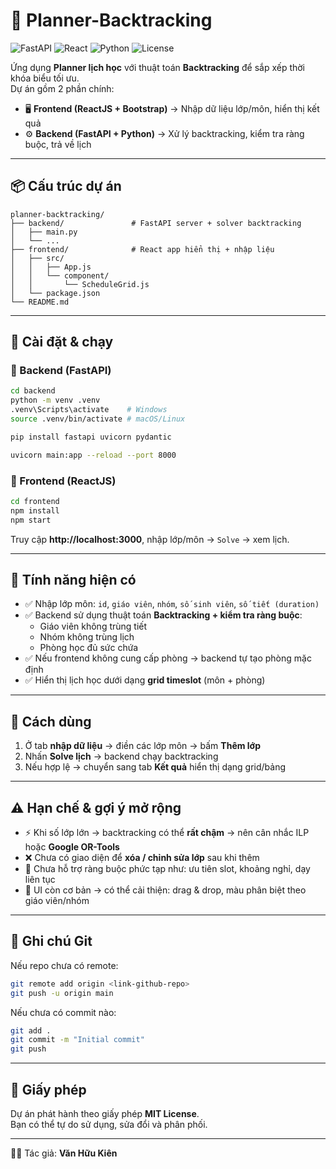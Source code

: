 # 📅 Planner-Backtracking

![FastAPI](https://img.shields.io/badge/FastAPI-005571?logo=fastapi&logoColor=white)
![React](https://img.shields.io/badge/React-20232a?logo=react&logoColor=61dafb)
![Python](https://img.shields.io/badge/Python-3.10+-blue?logo=python&logoColor=yellow)
![License](https://img.shields.io/badge/license-MIT-green)

Ứng dụng **Planner lịch học** với thuật toán **Backtracking** để sắp xếp thời khóa biểu tối ưu.  
Dự án gồm 2 phần chính:

- 🖥 **Frontend (ReactJS + Bootstrap)** → Nhập dữ liệu lớp/môn, hiển thị kết quả  
- ⚙️ **Backend (FastAPI + Python)** → Xử lý backtracking, kiểm tra ràng buộc, trả về lịch  

---



## 📦 Cấu trúc dự án

```
planner-backtracking/
├── backend/               # FastAPI server + solver backtracking
│   ├── main.py
│   └── ...
├── frontend/              # React app hiển thị + nhập liệu
│   ├── src/
│   │   ├── App.js
│   │   └── component/
│   │       └── ScheduleGrid.js
│   └── package.json
└── README.md
```

---

## 🚀 Cài đặt & chạy

### 🔹 Backend (FastAPI)

```bash
cd backend
python -m venv .venv
.venv\Scripts\activate    # Windows
source .venv/bin/activate # macOS/Linux

pip install fastapi uvicorn pydantic

uvicorn main:app --reload --port 8000
```

### 🔹 Frontend (ReactJS)

```bash
cd frontend
npm install
npm start
```

Truy cập **http://localhost:3000**, nhập lớp/môn → `Solve` → xem lịch.  

---

## 🧩 Tính năng hiện có

- ✅ Nhập lớp môn: `id`, `giáo viên`, `nhóm`, `số sinh viên`, `số tiết (duration)`  
- ✅ Backend sử dụng thuật toán **Backtracking + kiểm tra ràng buộc**:
  - Giáo viên không trùng tiết  
  - Nhóm không trùng lịch  
  - Phòng học đủ sức chứa  
- ✅ Nếu frontend không cung cấp phòng → backend tự tạo phòng mặc định  
- ✅ Hiển thị lịch học dưới dạng **grid timeslot** (môn + phòng)  

---

## 🔧 Cách dùng

1. Ở tab **nhập dữ liệu** → điền các lớp môn → bấm **Thêm lớp**  
2. Nhấn **Solve lịch** → backend chạy backtracking  
3. Nếu hợp lệ → chuyển sang tab **Kết quả** hiển thị dạng grid/bảng  

---

## ⚠️ Hạn chế & gợi ý mở rộng

- ⚡ Khi số lớp lớn → backtracking có thể **rất chậm** → nên cân nhắc ILP hoặc **Google OR-Tools**  
- ❌ Chưa có giao diện để **xóa / chỉnh sửa lớp** sau khi thêm  
- 🚫 Chưa hỗ trợ ràng buộc phức tạp như: ưu tiên slot, khoảng nghỉ, dạy liên tục  
- 🎨 UI còn cơ bản → có thể cải thiện: drag & drop, màu phân biệt theo giáo viên/nhóm  

---

## 📌 Ghi chú Git

Nếu repo chưa có remote:  

```bash
git remote add origin <link-github-repo>
git push -u origin main
```

Nếu chưa có commit nào:  

```bash
git add .
git commit -m "Initial commit"
git push
```

---

## 📜 Giấy phép

Dự án phát hành theo giấy phép **MIT License**.  
Bạn có thể tự do sử dụng, sửa đổi và phân phối.  

---
👨‍💻 Tác giả: **Văn Hữu Kiên**
